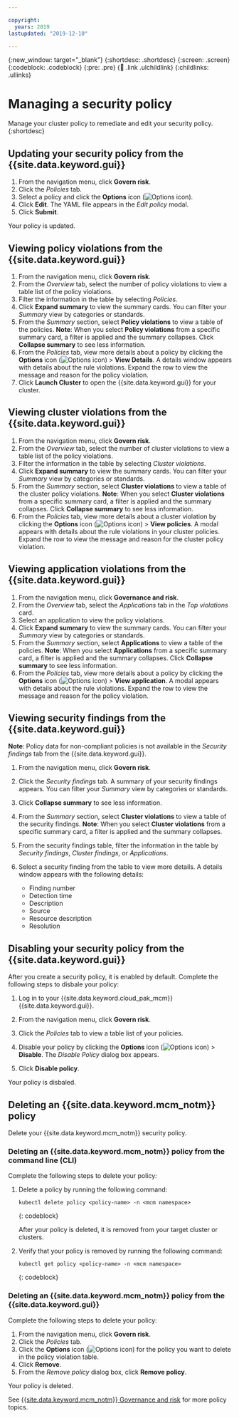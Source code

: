 ```yaml
---

copyright:
  years: 2019
lastupdated: "2019-12-10" 

---
```


{:new_window: target="_blank"}
{:shortdesc: .shortdesc}
{:screen: .screen}
{:codeblock: .codeblock}
{:pre: .pre}
{:child: .link .ulchildlink}
{:childlinks: .ullinks}

# Managing a security policy

Manage your cluster policy to remediate and edit your security policy. 
{:shortdesc}

## Updating your security policy from the {{site.data.keyword.gui}}

1. From the navigation menu, click **Govern risk**.
2. Click the _Policies_ tab.
3. Select a policy and click the **Options** icon (<img src="../../images/icons/menu-overflow_16.svg" alt="Options icon">). 
4. Click **Edit**. The YAML file appears in the _Edit policy_ modal.
5. Click **Submit**.

Your policy is updated. 

## Viewing policy violations from the {{site.data.keyword.gui}}

1. From the navigation menu, click **Govern risk**.
2. From the _Overview_ tab, select the number of policy violations to view a table list of the policy violations.  
3. Filter the information in the table by selecting _Policies_.
4. Click **Expand summary** to view the summary cards. You can filter your _Summary_ view by categories or standards. 
5. From the _Summary_ section, select **Policy violations** to view a table of the policies. **Note**: When you select **Policy violations** from a specific summary card, a filter is applied and the summary collapses. Click **Collapse summary** to see less information.
6. From the _Policies_ tab, view more details about a policy by clicking the **Options** icon (<img src="../../images/icons/menu-overflow_16.svg" alt="Options icon">) > **View Details**. A details window appears with details about the rule violations. Expand the row to view the message and reason for the policy violation. 
7. Click **Launch Cluster** to open the {{site.data.keyword.gui}} for your cluster.

## Viewing cluster violations from the {{site.data.keyword.gui}}

1. From the navigation menu, click **Govern risk**.
2. From the _Overview_ tab, select the number of cluster violations to view a table list of the policy violations.  
3. Filter the information in the table by selecting _Cluster violations_.
4. Click **Expand summary** to view the summary cards. You can filter your _Summary_ view by categories or standards. 
5. From the _Summary_ section, select **Cluster violations** to view a table of the cluster policy violations. **Note**: When you select **Cluster violations** from a specific summary card, a filter is applied and the summary collapses. Click **Collapse summary** to see less information.
6. From the _Policies_ tab, view more details about a cluster violation by clicking the **Options** icon (<img src="../../images/icons/menu-overflow_16.svg" alt="Options icon">) > **View policies**. A modal appears with details about the rule violations in your cluster policies. Expand the row to view the message and reason for the cluster policy violation.

## Viewing application violations from the {{site.data.keyword.gui}}

1. From the navigation menu, click **Governance and risk**.
2. From the _Overview_ tab, select the _Applications_ tab in the _Top violations_ card.
3. Select an application to view the policy violations.
4. Click **Expand summary** to view the summary cards. You can filter your _Summary_ view by categories or standards. 
5. From the _Summary_ section, select **Applications** to view a table of the policies. **Note**: When you select **Applications** from a specific summary card, a filter is applied and the summary collapses. Click **Collapse summary** to see less information.
6. From the _Policies_ tab, view more details about a policy by clicking the **Options** icon (<img src="../../images/icons/menu-overflow_16.svg" alt="Options icon">) > **View application**. A modal appears with details about the rule violations. Expand the row to view the message and reason for the policy violation.

## Viewing security findings from the {{site.data.keyword.gui}}

**Note**: Policy data for non-compliant policies is not available in the _Security findings_ tab from the {{site.data.keyword.gui}}.

1. From the navigation menu, click **Govern risk**.
2. Click the _Security findings_ tab. A summary of your security findings appears. You can filter your _Summary_ view by categories or standards.
3. Click **Collapse summary** to see less information.
4. From the _Summary_ section, select **Cluster violations** to view a table of the security findings. **Note**: When you select **Cluster violations** from a specific summary card, a filter is applied and the summary collapses.
5. From the security findings table, filter the information in the table by _Security findings_, _Cluster findings_, or _Applications_.
6. Select a security finding from the table to view more details. A details window appears with the following details:
   
   * Finding number
   * Detection time
   * Description
   * Source
   * Resource description
   * Resolution 

## Disabling your security policy from the {{site.data.keyword.gui}}

After you create a security policy, it is enabled by default. Complete the following steps to disbale your policy:

1. Log in to your {{site.data.keyword.cloud_pak_mcm}} {{site.data.keyword.gui}}.

2. From the navigation menu, click **Govern risk**.

3. Click the _Policies_ tab to view a table list of your policies.

4. Disable your policy by clicking the **Options** icon (<img src="../../images/icons/menu-overflow_16.svg" alt="Options icon">) > **Disable**. The _Disable Policy_ dialog box appears.

5. Click **Disable policy**. 

Your policy is disbaled. 

## Deleting an {{site.data.keyword.mcm_notm}} policy

Delete your {{site.data.keyword.mcm_notm}} security policy.

### Deleting an {{site.data.keyword.mcm_notm}} policy from the command line (CLI)

Complete the following steps to delete your policy:

1. Delete a policy by running the following command:

    ```
    kubectl delete policy <policy-name> -n <mcm namespace>  
    ```
    {: codeblock}

    After your policy is deleted, it is removed from your target cluster or clusters.

2. Verify that your policy is removed by running the following command:

    ```
    kubectl get policy <policy-name> -n <mcm namespace>
    ```
    {: codeblock}

### Deleting an {{site.data.keyword.mcm_notm}} policy from the {{site.data.keyword.gui}}

Complete the following steps to delete your policy:

1. From the navigation menu, click **Govern risk**.
2. Click the _Policies_ tab. 
3. Click the **Options** icon (<img src="../images/icons/menu-overflow_16.svg" alt="Options icon">) for the policy you want to delete in the policy violation table.
4. Click **Remove**.
5. From the _Remove policy_ dialog box, click **Remove policy**. 

Your policy is deleted.

See [{{site.data.keyword.mcm_notm}} Governance and risk](compliance_intro.md) for more policy topics.




